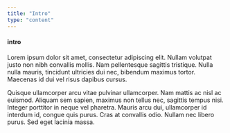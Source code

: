 ```yaml
---
title: "Intro"
type: "content"
---
```


#### intro

Lorem ipsum dolor sit amet, consectetur adipiscing elit. Nullam volutpat justo non nibh convallis mollis. Nam pellentesque sagittis tristique. Nulla nulla mauris, tincidunt ultricies dui nec, bibendum maximus tortor. Maecenas id dui vel risus dapibus cursus.

Quisque ullamcorper arcu vitae pulvinar ullamcorper. Nam mattis ac nisl ac euismod. Aliquam sem sapien, maximus non tellus nec, sagittis tempus nisi. Integer porttitor in neque vel pharetra. Mauris arcu dui, ullamcorper id interdum id, congue quis purus. Cras at convallis odio. Nullam nec libero purus. Sed eget lacinia massa.
